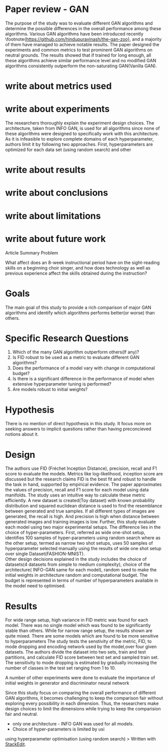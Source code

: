  # Paper review - GAN 
  The purpose of the study was to evaluate different GAN algorithms and determine the possible differences in the overall performance among these algorithms. Various GAN algorithms have been introduced recently \footnote{https://github.com/hindupuravinash/the-gan-zoo}, and a majority of them have managed to achieve notable results. The paper designed the experiments and common metrics to test prominent GAN algorithms on neutral grounds. The results showed that if trained for long enough, all these algorithms achieve similar performance level and no modified GAN algorithms consistently outperform the non-saturating GAN(Vanilla GAN). 
  # write about metrics used 

   # write about experiments 
   The researchers thoroughly explain the experiment design choices. The architecture, taken from INFO GAN, is used for all algorithms since none of these algorithms were designed to specifically work with this architecture. As it is infeasible to explore complete domains of each hyperparameter, authors limit it by following two approaches. First, hyperparameters are optimized for each data set (using random search) and other 
   
   # write about results 
   # write about conclusions 
   # write about limitations 
   # write about future work 
        
Article Summary
Problem

What affect does an 8-week instructional period have on the sight-reading skills on a beginning choir singer, and how does technology as well as previous experience affect the skills obtained during the instruction?

# Goals

The main goal of this study to provide a rich comparison of major GAN algorithms and identify which algorithms performs better(or worse)  than others. 

# Specific Research Questions

1. Which of the many GAN algorithm outperform others(If any)?
2. Is FID robust  to be used as  a metric to evaluate different   GAN algorithms?
3. Does the performance of a model vary with change in computational budget?
4. Is there is a significant difference in the performance of model when extensive hyperparameter tuning is performed?
5. Are models robust to initial weights?

# Hypothesis
There is no mention of direct hypothesis in this study. It focus more on seeking answers to implicit questions rather than having  preconcieved notions about it.
# Design
The authors use FID (Fréchet Inception Distance), precision, recall and F1 score to evaluate the models. Metrics like log-likelihood, inception score are discussed but the research claims FID is the best fit and robust to handle the task in hand, supported by empirical evidence.
The paper approximates the values of precision, recall and F1 score for each model using data manifolds. The study uses an intuitive way to calculate these metric efficiently. A new dataset is created(Toy dataset) with known probability distribution and squared euclidean distance is used to find the resemblance between generated and true samples. If all different types of images are generated, the recall is high. And precision is high when distance between generated images and training images is low. 
Further, this study evaluate each model using two major experimental setups. The  difference lies in the choice of hyper-parameters. First, referred as wide one-shot setup, identifies 100 samples of hyper-parameters using random search where as the other setup, termed as narrow two shot setups, uses 50 samples of hyperparameter selected manually using the results of wide one shot setup over single Dataset(FASHION-MNIST).    
Other design decisions  explained in the study includes the choice of  datasets(4 datasets from simple to medium complexity), choice of the architecture( INFO-GAN same for each model), random seed to make the initial weights in architecture random and computational budget. The budget is represented in terms of number of hyperparameters available  in the model need  to optimised.

# Results

For wide range setup, high variance in FID metric was found for each model. There was no single model which was found to be significantly stable than others. While for narrow range setup, the results shown are quite mixed. There are some models which are found to be more sensitive to hyperparameters
The study tests the senstivity of the metric, FID, to mode dropping and encoding network used by the model,over four given datasets. The authors divide the dataset into two sets, train and test partitions, and calculate FID score between  test set and sampled train set. The sensitivity to mode dropping is estimated by gradually increasing the number of classes in the test set ranging from 1 to 10.

A number of other experiments were done to evaluate the importance of initial weights in generator and discriminator neural network



Since this study focus on comparing the overall performance of different GAN algorithms, it becomes challenging to keep the comparison fair without exploring every possibility in each dimension. Thus, the researchers make design choices to limit the dimensions while trying to keep the comparision fair and neutral.
- only one architecture - INFO GAN was used for all models. 
- Choice of hyper-parameters is limited by usi
 
 using hyperparameter optimisation (using random search)
        > Written with [StackEdit](https://stackedit.io/). 
<!--stackedit_data:
eyJoaXN0b3J5IjpbLTg0MjA5ODEwNSwtNTk2OTY4ODYsLTg0NT
c2NzAwOSwtNTc4NDc0NTU4LDE5MjIxOTc3MzcsLTgzNDUwNTI2
Myw2NzMxNzc1NTEsLTEwMzI0NzQzMDEsNTgyNTIxNjI1LDM3OD
g5MDYyOSw0MDg3MzM5NjQsMTQ1MTQxOTk5OSwxMTcyMjA5MzIx
LDE1OTcxOTQ2MzQsMTc5ODgyMjgyMyw5ODE3Njk4MjcsODcxOT
M4MjE5LDc5MjUwMTYxMiwyMTE3NzI5MDU0LC0xNjk2NzE1NzMy
XX0=
-->
